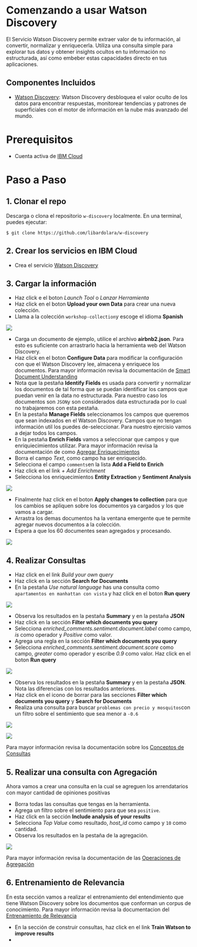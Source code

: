 # Comenzando a usar Watson Discovery

El Servicio Watson Discovery permite extraer valor de tu información, al convertir, normalizar y enriquecerla. Utiliza una consulta simple para explorar tus datos y obtener insights ocultos en tu información no estructurada, así como embeber estas capacidades directo en tus aplicaciones.

## Componentes Incluidos
* [Watson Discovery](https://www.ibm.com/watson/services/discovery/): Watson Discovery desbloquea el valor oculto de los datos para encontrar respuestas, monitorear tendencias y patrones de superficiales con el motor de información en la nube más avanzado del mundo.

# Prerequisitos
* Cuenta activa de [IBM Cloud](https://cloud.ibm.com)

# Paso a Paso

## 1. Clonar el repo

Descarga o clona el repositorio `w-discovery` localmente. 
En una terminal, puedes ejecutar:

```
$ git clone https://github.com/libardolara/w-discovery
```

## 2. Crear los servicios en IBM Cloud
* Crea el servicio [Watson Discovery](https://cloud.ibm.com/catalog/services/discovery)

## 3. Cargar la información
* Haz click e el boton _Launch Tool_ o _Lanzar Herramienta_
* Haz click en el boton **Upload your own Data** para crear una nueva colección. 
* Llama a la colección `workshop-collection`y escoge el idioma **Spanish**

![](img/create-collection.png)

* Carga un documento de ejemplo, utilice el archivo **airbnb2.json**. Para esto es suficiente con arrastrarlo hacia la herramienta web del Watson Discovery.
* Haz click en el boton **Configure Data** para modificar la configuración con que el Watson Discovery lee, almacena y enriquece los documentos. Para mayor información revisa la documentación de [Smart Document Understanding](https://cloud.ibm.com/docs/services/discovery?topic=discovery-sdu)
* Nota que la pestaña **Identify Fields** es usada para convertir y normalizar los documentos de tal forma que se puedan identificar los campos que puedan venir en la data no estructurada. Para nuestro caso los documentos son `JSON`y son considerados data estructurada por lo cual no trabajaremos con esta pestaña.
* En la pestaña **Manage Fields** seleccionamos los campos que queremos que sean indexados en el Watson Discovery. Campos que no tengan información util los puedes de-seleccionar. Para nuestro ejercisio vamos a dejar todos los campos.
* En la pestaña **Enrich Fields** vamos a seleccionar que campos y que enriquiecimientos utilizar. Para mayor información revisa la documentación de como [Agregar Enriquecimientos](https://cloud.ibm.com/docs/services/discovery?topic=discovery-configservice#adding-enrichments)
* Borra el campo _Text_, como campo ha ser enriquecido.
* Selecciona el campo `comments`en la lista **Add a Field to Enrich**
* Haz click en el link _+ Add Enrichment_
* Selecciona los enriquecimientos **Entity Extraction** y **Sentiment Analysis**

![](img/enrich-fields.png)

* Finalmente haz click en el boton **Apply changes to collection** para que los cambios se apliquen sobre los documentos ya cargados y los que vamos a cargar.
* Arrastra los demas documentos ha la ventana emergente que te permite agregar nuevos documentos a la colección.
* Espera a que los 60 documentes sean agregados y procesando.

![](img/all-documents.png)

## 4. Realizar Consultas
* Haz click en el link _Build your own query_
* Haz click en la sección **Search for Documents**
* En la pestaña _Use natural language_ has una consulta como `apartamentos en manhattan con vista` y haz click en el boton **Run query**

![](img/nlq-manhattan.png)

* Observa los resultados en la pestaña **Summary** y en la pestaña **JSON**
* Haz click en la sección **Filter which documents you query**
* Selecciona _enriched_comments.sentiment.document.label_ como campo, _is_ como operador y _Positive_ como valor.
* Agrega una regla en la sección **Filter which documents you query**
* Selecciona _enriched_comments.sentiment.document.score_ como campo, _greater_ como operador y escribe _0.9_ como valor. Haz click en el boton **Run query**

![](img/filter-sentiment-manhattan.png)

* Observa los resultados en la pestaña **Summary** y en la pestaña **JSON**. Nota las diferencias con los resultados anteriores.
* Haz click en el icono de borrar para las secciones **Filter which documents you query** y **Search for Documents**
* Realiza una consulta para buscar `problemas con precio y mosquitos`con un filtro sobre el sentimiento que sea menor a `-0.6`

![](img/nlq-mosquitos.png)

![](img/filter-sentiment-negative.png)

Para mayor información revisa la documentación sobre los [Conceptos de Consultas](https://cloud.ibm.com/docs/services/discovery?topic=discovery-query-concepts)

## 5. Realizar una consulta con Agregación
Ahora vamos a crear una consulta en la cual se agreguen los arrendatarios con mayor cantidad de opiniones positivas

* Borra todas las consultas que tengas en la herramienta.
* Agrega un filtro sobre el sentimiento para que sea `positive`.
* Haz click en la sección **Include analysis of your results**
* Selecciona _Top Value_ como resultado, _host_id_ como campo y `10` como cantidad.
* Observa los resultados en la pestaña de la agregación.

![](img/query-agg.png)

Para mayor información revisa la documentación de las [Operaciones de Agregación](https://cloud.ibm.com/docs/services/discovery?topic=discovery-query-aggregations)

## 6. Entrenamiento de Relevancia
En esta sección vamos a realizar el entrenamiento del entendimiento que tiene Watson Discovery sobre los documentos que conforman un corpus de conocimiento. Para mayor información revisa la documentacion del [Entrenamiento de Relevancia](https://cloud.ibm.com/docs/services/discovery?topic=discovery-improving-result-relevance-with-the-tooling)

* En la sección de construir consultas, haz click en el link **Train Watson to improve results**
* 


